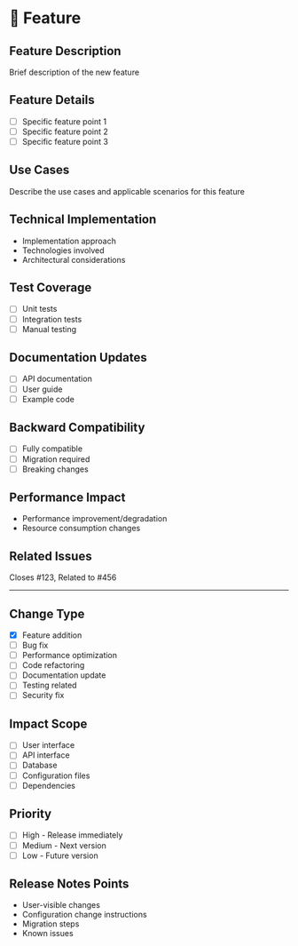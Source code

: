 # 🚀 Feature

## Feature Description
Brief description of the new feature

## Feature Details
- [ ] Specific feature point 1
- [ ] Specific feature point 2
- [ ] Specific feature point 3

## Use Cases
Describe the use cases and applicable scenarios for this feature

## Technical Implementation
- Implementation approach
- Technologies involved
- Architectural considerations

## Test Coverage
- [ ] Unit tests
- [ ] Integration tests
- [ ] Manual testing

## Documentation Updates
- [ ] API documentation
- [ ] User guide
- [ ] Example code

## Backward Compatibility
- [ ] Fully compatible
- [ ] Migration required
- [ ] Breaking changes

## Performance Impact
- Performance improvement/degradation
- Resource consumption changes

## Related Issues
Closes #123, Related to #456

---

## Change Type
- [x] Feature addition
- [ ] Bug fix
- [ ] Performance optimization
- [ ] Code refactoring
- [ ] Documentation update
- [ ] Testing related
- [ ] Security fix

## Impact Scope
- [ ] User interface
- [ ] API interface
- [ ] Database
- [ ] Configuration files
- [ ] Dependencies

## Priority
- [ ] High - Release immediately
- [ ] Medium - Next version
- [ ] Low - Future version

## Release Notes Points
- User-visible changes
- Configuration change instructions
- Migration steps
- Known issues 